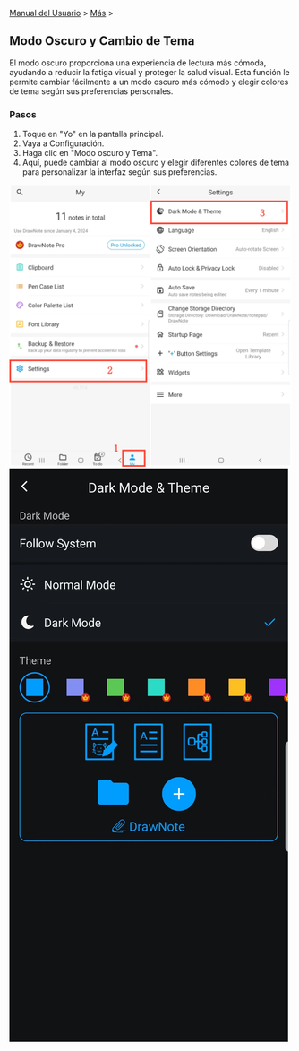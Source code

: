 [Manual del Usuario](/dragonnest/drawnote/manual/es) > [Más](/dragonnest/drawnote/manual/es/more) >

Modo Oscuro y Cambio de Tema
---
El modo oscuro proporciona una experiencia de lectura más cómoda, ayudando a reducir la fatiga visual y proteger la salud visual. Esta función le permite cambiar fácilmente a un modo oscuro más cómodo y elegir colores de tema según sus preferencias personales.

### Pasos
1. Toque en "Yo" en la pantalla principal.
2. Vaya a Configuración.
3. Haga clic en "Modo oscuro y Tema".
4. Aquí, puede cambiar al modo oscuro y elegir diferentes colores de tema para personalizar la interfaz según sus preferencias.

![](imgs/dark_mode_theme.png)
![](imgs/dark_mode_theme1.png)